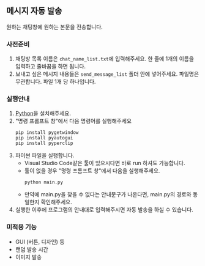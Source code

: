## 메시지 자동 발송

원하는 채팅창에 원하는 본문을 전송합니다.

### 사전준비
1. 채팅방 목록 이름은 `chat_name_list.txt`에 입력해주세요. 한 줄에 1개의 이름을 입력하고 줄바꿈을 하면 됩니다.
2. 보내고 싶은 메시지 내용들은 `send_message_list` 폴더 안에 넣어주세요. 파일명은 무관합니다. 파일 1개 당 하나입니다.

### 실행안내
1. [Python](https://www.python.org/)을 설치해주세요.
2. "명령 프롬프트 창"에서 다음 명령어를 실행해주세요
    ```
    pip install pygetwindow
    pip install pyautogui
    pip install pyperclip
    ```
3. 파이썬 파일을 실행합니다.
    - Visual Studio Code같은 툴이 있으시다면 바로 run 하셔도 가능합니다.
    - 툴이 없을 경우 "명령 프롬프트 창"에서 다음을 실행해주세요.
        ```
        python main.py
        ```
    - 만약에 main.py을 찾을 수 없다는 안내문구가 나온다면, main.py의 경로와 동일한지 확인해주세요.
4. 실행한 이후에 프로그램의 안내대로 입력해주시면 자동 발송을 하실 수 있습니다.

### 미적용 기능
- GUI (버튼, 디자인) 등
- 랜덤 발송 시간
- 이미지 발송